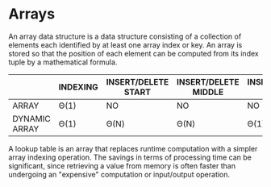 #  Arrays

An array data structure is a data structure consisting of a collection of elements each identified by at least one array index or key. 
An array is stored so that the position of each element can be computed from its index tuple by a mathematical formula.


|               | INDEXING | INSERT/DELETE START | INSERT/DELETE MIDDLE | INSERT/DELETE END | WASTED SPACE |   |
|---------------|----------|---------------------|----------------------|-------------------|--------------|---|
| ARRAY         | Θ(1)     | NO                  | NO                   | NO                | 0            |   |
| DYNAMIC ARRAY | Θ(1)     | Θ(N)                | Θ(N)                 | Θ(1)              | Θ(N)         |   |
A lookup table is an array that replaces runtime computation with a simpler array indexing operation. 
The savings in terms of processing time can be significant, since retrieving a value from memory is often faster than undergoing 
an "expensive" computation or input/output operation.